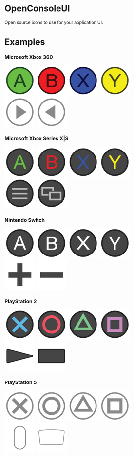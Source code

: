 # OpenConsoleUI
Open source icons to use for your application UI.

# Examples

### Microsoft Xbox 360
<img src="https://github.com/UltimateNova1203/OpenConsoleUI/blob/main/microsoft/360/a.png" alt="Xbox 360 A" height="100"> <img src="https://github.com/UltimateNova1203/OpenConsoleUI/blob/main/microsoft/360/b.png" alt="Xbox 360 B" height="100"> <img src="https://github.com/UltimateNova1203/OpenConsoleUI/blob/main/microsoft/360/x.png" alt="Xbox 360 X" height="100"> <img src="https://github.com/UltimateNova1203/OpenConsoleUI/blob/main/microsoft/360/y.png" alt="Xbox 360 Y" height="100"> <img src="https://github.com/UltimateNova1203/OpenConsoleUI/blob/main/microsoft/360/start.png" alt="Xbox 360 Start" height="100"> <img src="https://github.com/UltimateNova1203/OpenConsoleUI/blob/main/microsoft/360/back.png" alt="Xbox 360 Back" height="100">

### Microsoft Xbox Series X|S
<img src="https://github.com/UltimateNova1203/OpenConsoleUI/blob/main/microsoft/series/a.png" alt="Xbox Series X|S A" height="100"> <img src="https://github.com/UltimateNova1203/OpenConsoleUI/blob/main/microsoft/series/b.png" alt="Xbox Series X|S B" height="100"> <img src="https://github.com/UltimateNova1203/OpenConsoleUI/blob/main/microsoft/series/x.png" alt="Xbox Series X|S X" height="100"> <img src="https://github.com/UltimateNova1203/OpenConsoleUI/blob/main/microsoft/series/y.png" alt="Xbox Series X|S Y" height="100"> <img src="https://github.com/UltimateNova1203/OpenConsoleUI/blob/main/microsoft/series/menu.png" alt="Xbox Series X|S Menu" height="100"> <img src="https://github.com/UltimateNova1203/OpenConsoleUI/blob/main/microsoft/series/view.png" alt="Xbox Series X|S View" height="100">

### Nintendo Switch
<img src="https://github.com/UltimateNova1203/OpenConsoleUI/blob/main/nintendo/switch/a.png" alt="Nintendo Switch A" height="100"> <img src="https://github.com/UltimateNova1203/OpenConsoleUI/blob/main/nintendo/switch/b.png" alt="Nintendo Switch B" height="100"> <img src="https://github.com/UltimateNova1203/OpenConsoleUI/blob/main/nintendo/switch/x.png" alt="Nintendo Switch X" height="100"> <img src="https://github.com/UltimateNova1203/OpenConsoleUI/blob/main/nintendo/switch/y.png" alt="Nintendo Switch Y" height="100"> <img src="https://github.com/UltimateNova1203/OpenConsoleUI/blob/main/nintendo/switch/plus.png" alt="Nintendo Switch Plus" height="100"> <img src="https://github.com/UltimateNova1203/OpenConsoleUI/blob/main/nintendo/switch/minus.png" alt="Nintendo Switch Minus" height="100">

### PlayStation 2
<img src="https://github.com/UltimateNova1203/OpenConsoleUI/blob/main/sony/ps2/cross.png" alt="PlayStation 2 Cross" height="100"> <img src="https://github.com/UltimateNova1203/OpenConsoleUI/blob/main/sony/ps2/circle.png" alt="PlayStation 2 Circle" height="100"> <img src="https://github.com/UltimateNova1203/OpenConsoleUI/blob/main/sony/ps2/triangle.png" alt="PlayStation 2 Triangle" height="100"> <img src="https://github.com/UltimateNova1203/OpenConsoleUI/blob/main/sony/ps2/square.png" alt="PlayStation 2 Square" height="100"> <img src="https://github.com/UltimateNova1203/OpenConsoleUI/blob/main/sony/ps2/start.png" alt="PlayStation 2 Start" height="100"> <img src="https://github.com/UltimateNova1203/OpenConsoleUI/blob/main/sony/ps2/select.png" alt="PlayStation 2 Select" height="100">

### PlayStation 5
<img src="https://github.com/UltimateNova1203/OpenConsoleUI/blob/main/sony/ps5/cross.png" alt="PlayStation 5 Cross" height="100"> <img src="https://github.com/UltimateNova1203/OpenConsoleUI/blob/main/sony/ps5/circle.png" alt="PlayStation 5 Circle" height="100"> <img src="https://github.com/UltimateNova1203/OpenConsoleUI/blob/main/sony/ps5/triangle.png" alt="PlayStation 5 Triangle" height="100"> <img src="https://github.com/UltimateNova1203/OpenConsoleUI/blob/main/sony/ps5/square.png" alt="PlayStation 5 Square" height="100"> <img src="https://github.com/UltimateNova1203/OpenConsoleUI/blob/main/sony/ps5/options.png" alt="PlayStation 5 Options" height="100"> <img src="https://github.com/UltimateNova1203/OpenConsoleUI/blob/main/sony/ps5/touchpad.png" alt="PlayStation 5 Touchpad" height="100">
